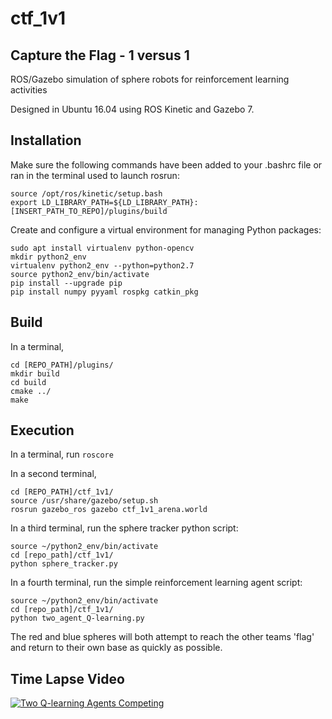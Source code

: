 # ctf_1v1
## Capture the Flag - 1 versus 1

ROS/Gazebo simulation of sphere robots for reinforcement learning activities

Designed in Ubuntu 16.04 using ROS Kinetic and Gazebo 7.

## Installation
Make sure the following commands have been added to your .bashrc file or ran in the terminal used to launch rosrun:
```
source /opt/ros/kinetic/setup.bash
export LD_LIBRARY_PATH=${LD_LIBRARY_PATH}:[INSERT_PATH_TO_REPO]/plugins/build
```

Create and configure a virtual environment for managing Python packages:
```
sudo apt install virtualenv python-opencv
mkdir python2_env
virtualenv python2_env --python=python2.7
source python2_env/bin/activate
pip install --upgrade pip
pip install numpy pyyaml rospkg catkin_pkg
```

## Build
In a terminal, 
```
cd [REPO_PATH]/plugins/
mkdir build
cd build
cmake ../
make
```

## Execution
In a terminal, run `roscore`

In a second terminal, 
```
cd [REPO_PATH]/ctf_1v1/
source /usr/share/gazebo/setup.sh
rosrun gazebo_ros gazebo ctf_1v1_arena.world
```

In a third terminal, run the sphere tracker python script:
```
source ~/python2_env/bin/activate
cd [repo_path]/ctf_1v1/
python sphere_tracker.py
```

In a fourth terminal, run the simple reinforcement learning agent script:
```
source ~/python2_env/bin/activate
cd [repo_path]/ctf_1v1/
python two_agent_Q-learning.py
```

The red and blue spheres will both attempt to reach the other teams 'flag' and return to their own base as quickly as possible.

## Time Lapse Video
[![Two Q-learning Agents Competing](https://i.ytimg.com/vi/5DCCSJ7Hti4/hqdefault.jpg?sqp=-oaymwEXCPYBEIoBSFryq4qpAwkIARUAAIhCGAE=&rs=AOn4CLA_Evp4pugiZlQdgnvR7NOipEjVvA)](https://www.youtube.com/watch?v=5DCCSJ7Hti4)


